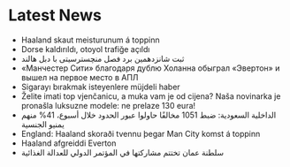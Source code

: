 # Latest News
-  Haaland skaut meisturunum á toppinn
-  Dorse kaldırıldı, otoyol trafiğe açıldı
-  ثبت شانزدهمین برد فصل منچسترسیتی با دبل هالند
-  «Манчестер Сити» благодаря дублю Холанна обыграл «Эвертон» и вышел на первое место в АПЛ
-  Sigarayı bırakmak isteyenlere müjdeli haber
-  Želite imati top vjenčanicu, a muka vam je od cijena? Naša novinarka je pronašla luksuzne modele: ne prelaze 130 eura!
-  الداخلية السعودية: ضبط 1051 مخالفًا حاولوا عبور الحدود خلال أسبوع، 41% منهم يمنيو الجنسية
-  England: Haaland skoraði tvennu þegar Man City komst á toppinn
-  Haaland afgreiddi Everton
-  سلطنة عمان تختتم مشاركتها في المؤتمر الدولي للعدالة الغذائية
